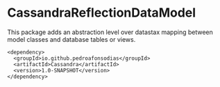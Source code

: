# CassandraReflectionDataModel

This package adds an abstraction level over datastax mapping between model classes and database tables or views.

```
<dependency>
  <groupId>io.github.pedroafonsodias</groupId>
  <artifactId>Cassandra</artifactId>
  <version>1.0-SNAPSHOT</version>
</dependency>
```

